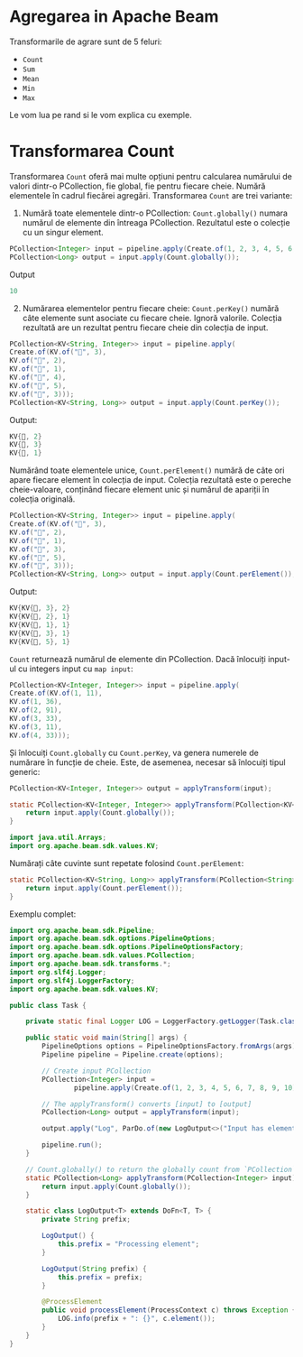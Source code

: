 # Agregarea in Apache Beam

Transformarile de agrare sunt de 5 feluri:
- `Count`
- `Sum`
- `Mean`
- `Min`
- `Max`


Le vom lua pe rand si le vom explica cu exemple.

# Transformarea Count

Transformarea `Count` oferă mai multe opțiuni pentru calcularea numărului de valori dintr-o PCollection, fie global, fie pentru fiecare cheie. Numără elementele în cadrul fiecărei agregări. Transformarea `Count` are trei variante:

1. Numără toate elementele dintr-o PCollection:
   `Count.globally()` numara numărul de elemente din întreaga PCollection. Rezultatul este o colecție cu un singur element.

```java
PCollection<Integer> input = pipeline.apply(Create.of(1, 2, 3, 4, 5, 6, 7, 8, 9, 10));
PCollection<Long> output = input.apply(Count.globally());
```

Output

```java
10
```

2. Numărarea elementelor pentru fiecare cheie:
   `Count.perKey()` numără câte elemente sunt asociate cu fiecare cheie. Ignoră valorile. Colecția rezultată are un rezultat pentru fiecare cheie din colecția de input.


```java
PCollection<KV<String, Integer>> input = pipeline.apply(
Create.of(KV.of("🥕", 3),
KV.of("🥕", 2),
KV.of("🍆", 1),
KV.of("🍅", 4),
KV.of("🍅", 5),
KV.of("🍅", 3)));
PCollection<KV<String, Long>> output = input.apply(Count.perKey());
```


Output:

```java
KV{🥕, 2}
KV{🍅, 3}
KV{🍆, 1}
```

Numărând toate elementele unice, `Count.perElement()` numără de câte ori apare fiecare element în colecția de input. Colecția rezultată este o pereche cheie-valoare, conținând fiecare element unic și numărul de apariții în colecția originală.

```java
PCollection<KV<String, Integer>> input = pipeline.apply(
Create.of(KV.of("🥕", 3),
KV.of("🥕", 2),
KV.of("🍆", 1),
KV.of("🍅", 3),
KV.of("🍅", 5),
KV.of("🍅", 3)));
PCollection<KV<String, Long>> output = input.apply(Count.perElement());
```

Output:

```java
KV{KV{🍅, 3}, 2}
KV{KV{🥕, 2}, 1}
KV{KV{🍆, 1}, 1}
KV{KV{🥕, 3}, 1}
KV{KV{🍅, 5}, 1}
```

 `Count` returnează numărul de elemente din PCollection. Dacă înlocuiți input-ul cu integers input cu `map input`:

```java
PCollection<KV<Integer, Integer>> input = pipeline.apply(
Create.of(KV.of(1, 11),
KV.of(1, 36),
KV.of(2, 91),
KV.of(3, 33),
KV.of(3, 11),
KV.of(4, 33)));
```

Și înlocuiți `Count.globally` cu `Count.perKey`, va genera numerele de numărare în funcție de cheie. Este, de asemenea, necesar să înlocuiți tipul generic:

```java
PCollection<KV<Integer, Integer>> output = applyTransform(input);
```

```java
static PCollection<KV<Integer, Integer>> applyTransform(PCollection<KV<Integer, Integer>> input) {
    return input.apply(Count.globally());
}
```

```java
import java.util.Arrays;
import org.apache.beam.sdk.values.KV;
```

Numărați câte cuvinte sunt repetate folosind `Count.perElement`:

```java
static PCollection<KV<String, Long>> applyTransform(PCollection<String> input) {
    return input.apply(Count.perElement());
}

```

Exemplu complet:

```java
import org.apache.beam.sdk.Pipeline;
import org.apache.beam.sdk.options.PipelineOptions;
import org.apache.beam.sdk.options.PipelineOptionsFactory;
import org.apache.beam.sdk.values.PCollection;
import org.apache.beam.sdk.transforms.*;
import org.slf4j.Logger;
import org.slf4j.LoggerFactory;
import org.apache.beam.sdk.values.KV;

public class Task {

    private static final Logger LOG = LoggerFactory.getLogger(Task.class);

    public static void main(String[] args) {
        PipelineOptions options = PipelineOptionsFactory.fromArgs(args).create();
        Pipeline pipeline = Pipeline.create(options);

        // Create input PCollection
        PCollection<Integer> input =
                pipeline.apply(Create.of(1, 2, 3, 4, 5, 6, 7, 8, 9, 10));

        // The applyTransform() converts [input] to [output]
        PCollection<Long> output = applyTransform(input);

        output.apply("Log", ParDo.of(new LogOutput<>("Input has elements")));

        pipeline.run();
    }

    // Count.globally() to return the globally count from `PCollection`
    static PCollection<Long> applyTransform(PCollection<Integer> input) {
        return input.apply(Count.globally());
    }

    static class LogOutput<T> extends DoFn<T, T> {
        private String prefix;

        LogOutput() {
            this.prefix = "Processing element";
        }

        LogOutput(String prefix) {
            this.prefix = prefix;
        }

        @ProcessElement
        public void processElement(ProcessContext c) throws Exception {
            LOG.info(prefix + ": {}", c.element());
        }
    }
}
```

